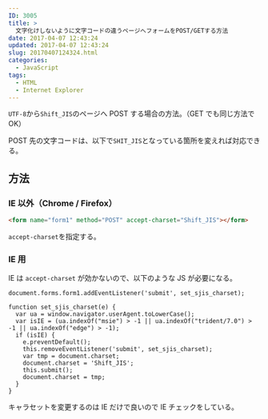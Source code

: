 ```yaml
---
ID: 3005
title: >
  文字化けしないように文字コードの違うページへフォームをPOST/GETする方法
date: 2017-04-07 12:43:24
updated: 2017-04-07 12:43:24
slug: 20170407124324.html
categories:
  - JavaScript
tags:
  - HTML
  - Internet Explorer
---
```


`UTF-8`から`Shift_JIS`のページへ POST する場合の方法。（GET でも同じ方法で OK）

POST 先の文字コードは、以下で`SHIT_JIS`となっている箇所を変えれば対応できる。

<!--more-->

## 方法

### IE 以外（Chrome / Firefox）

```html
<form name="form1" method="POST" accept-charset="Shift_JIS"></form>
```

`accept-charset`を指定する。

### IE 用

IE は `accept-charset` が効かないので、以下のような JS が必要になる。

```language-javascript
document.forms.form1.addEventListener('submit', set_sjis_charset);

function set_sjis_charset(e) {
  var ua = window.navigator.userAgent.toLowerCase();
  var isIE = (ua.indexOf("msie") > -1 || ua.indexOf("trident/7.0") > -1 || ua.indexOf("edge") > -1);
  if (isIE) {
    e.preventDefault();
    this.removeEventListener('submit', set_sjis_charset);
    var tmp = document.charset;
    document.charset = 'Shift_JIS';
    this.submit();
    document.charset = tmp;
  }
}
```

キャラセットを変更するのは IE だけで良いので IE チェックをしている。
